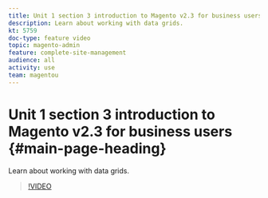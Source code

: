 ```yaml
---
title: Unit 1 section 3 introduction to Magento v2.3 for business users
description: Learn about working with data grids.
kt: 5759
doc-type: feature video
topic: magento-admin
feature: complete-site-management
audience: all
activity: use
team: magentou
---
```


# Unit 1 section 3 introduction to Magento v2.3 for business users {#main-page-heading}

Learn about working with data grids.

>[!VIDEO](https://video.tv.adobe.com/v/35960?quality=12&learn=on)